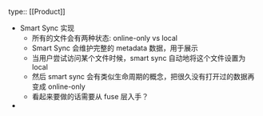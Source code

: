 type:: [[Product]]

- Smart Sync 实现
	- 所有的文件会有两种状态: online-only vs local
	- Smart Sync 会维护完整的 metadata 数据，用于展示
	- 当用户尝试访问某个文件时候，smart sync 自动地将这个文件设置为 local
	- 然后 smart sync 会有类似生命周期的概念，把很久没有打开过的数据再变成 online-only
	- 看起来要做的话需要从 fuse 层入手？
-